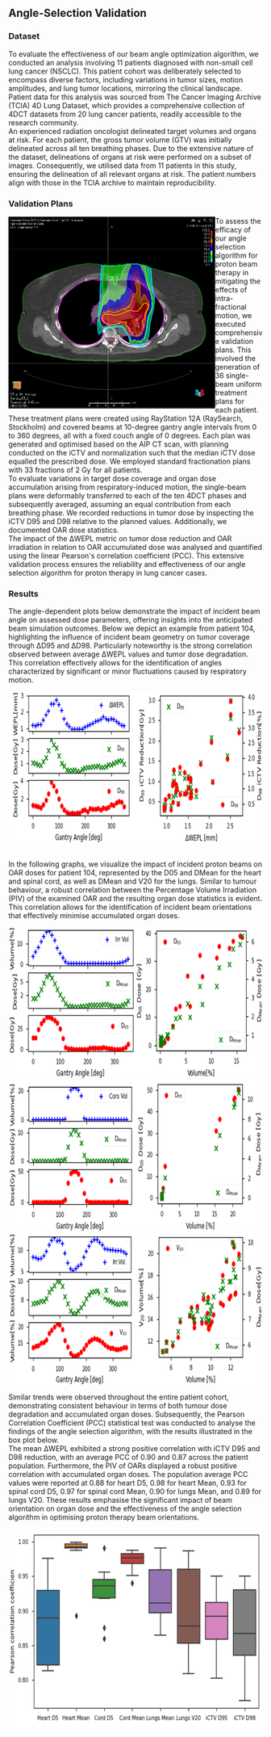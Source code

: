 ## Angle-Selection Validation

### Dataset 
To evaluate the effectiveness of our beam angle optimization algorithm, we conducted an analysis involving 11 patients diagnosed with non-small cell lung cancer (NSCLC). This patient cohort was deliberately selected to encompass diverse factors, including variations in tumor sizes, motion amplitudes, and lung tumor locations, mirroring the clinical landscape. Patient data for this analysis was sourced from The Cancer Imaging Archive (TCIA) 4D Lung Dataset, which provides a comprehensive collection of 4DCT datasets from 20 lung cancer patients, readily accessible to the research community.
<br> An experienced radiation oncologist delineated target volumes and organs at risk. For each patient, the gross tumor volume (GTV) was initially delineated across all ten breathing phases. Due to the extensive nature of the dataset, delineations of organs at risk were performed on a subset of images. Consequently, we utilised data from 11 patients in this study, ensuring the delineation of all relevant organs at risk. The patient numbers align with those in the TCIA archive to maintain reproducibility.

### Validation Plans
<img align="left" width="410" height="380"  src="../Images/Validation_Angle_Selection/p104_Validation_Plan.png">
To assess the efficacy of our angle selection algorithm for proton beam therapy in mitigating the effects of intra-fractional motion, we executed comprehensive validation plans. This involved the generation of 36 single-beam uniform treatment plans for each patient. These treatment plans were created using RayStation 12A (RaySearch, Stockholm) and covered beams at 10-degree gantry angle intervals from 0 to 360 degrees, all with a fixed couch angle of 0 degrees. Each plan was generated and optimised based on the AIP CT scan, with planning conducted on the iCTV and normalization such that the median iCTV dose equalled the prescribed dose. We employed standard fractionation plans with 33 fractions of 2 Gy for all patients.
<br> To evaluate variations in target dose coverage and organ dose accumulation arising from respiratory-induced motion, the single-beam plans were deformably transferred to each of the ten 4DCT phases and subsequently averaged, assuming an equal contribution from each breathing phase. We recorded reductions in tumor dose by inspecting the iCTV D95 and D98 relative to the planned values. Additionally, we documented OAR dose statistics.
<br> The impact of the ΔWEPL metric on tumor dose reduction and OAR irradiation in relation to OAR accumulated dose was analysed and quantified using the linear Pearson's correlation coefficient (PCC). This extensive validation process ensures the reliability and effectiveness of our angle selection algorithm for proton therapy in lung cancer cases.

### Results 
The angle-dependent plots below demonstrate the impact of incident beam angle on assessed dose parameters, offering insights into the anticipated beam simulation outcomes. Below we depict an example from patient 104, highlighting the influence of incident beam geometry on tumor coverage through ΔD95 and ΔD98. Particularly noteworthy is the strong correlation observed between average ΔWEPL values and tumor dose degradation. This correlation effectively allows for the identification of angles characterized by significant or minor fluctuations caused by respiratory motion.
<p align="center">
  <img align="centre" height = 300  src="../Images/Validation_Angle_Selection/P104_Tumour_WEPL_Dose.png">
 </p> 
</br>In the following graphs, we visualize the impact of incident proton beams on OAR doses for patient 104, represented by the D05 and DMean for the heart and spinal cord, as well as DMean and V20 for the lungs. Similar to tumour behaviour, a robust correlation between the Percentage Volume Irradiation (PIV) of the examined OAR and the resulting organ dose statistics is evident. This correlation allows for the identification of incident beam orientations that effectively minimise accumulated organ doses.
<p align="center">
  <img align="centre" height = 300  src="../Images/Validation_Angle_Selection/P104_Heart_PIV_Dose.png">
  <img align="centre" height = 300  src="../Images/Validation_Angle_Selection/P104_Spinal_Cord_PIV_Dose.png">
  <img align="centre" height = 300  src="../Images/Validation_Angle_Selection/P104_Lungs_PIV_Dose.png">
</p>

Similar trends were observed throughout the entire patient cohort, demonstrating consistent behaviour in terms of both tumour dose degradation and accumulated organ doses. Subsequently, the Pearson Correlation Coefficient (PCC) statistical test was conducted to analyse the findings of the angle selection algorithm, with the results illustrated in the box plot below. 
<br>The mean ΔWEPL exhibited a strong positive correlation with iCTV D95 and D98 reduction, with an average PCC of 0.90 and 0.87 across the patient population. Furthermore, the PIV of OARs displayed a robust positive correlation with accumulated organ doses. The population average PCC values were reported at 0.88 for heart D5, 0.98 for heart Mean, 0.93 for spinal cord D5, 0.97 for spinal cord Mean, 0.90 for lungs Mean, and 0.89 for lungs V20. These results emphasise the significant impact of beam orientation on organ dose and the effectiveness of the angle selection algorithm in optimising proton therapy beam orientations.

<p align="center">
  <img align="centre" height = 400  src="../Images/Validation_Angle_Selection/Population_PCC.png">
 </p> 
